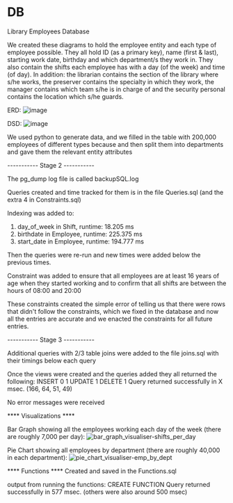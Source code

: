 # DB
Library Employees Database

We created these diagrams to hold the employee entity and each type of employee possible. They all hold ID (as a primary key), name (first & last), starting work date, birthday and which department/s they work in. They also contain the shifts each employee has with a day (of the week) and time (of day). In addition: the librarian contains the section of the library where s/he works, the preserver contains the specialty in which they work, the manager contains which team s/he is in charge of and the security personal contains the location which s/he guards.

ERD:
![image](https://github.com/rlwolfe/DB/assets/67902191/054bebb4-78ee-48ef-9dc2-9c262b73f343)

DSD:
![image](https://github.com/rlwolfe/DB/assets/67902191/ecf20615-1169-4028-bf54-c2be7308fd13)


We used python to generate data, and we filled in the table with 200,000 employees of different types because and then split them into departments and gave them the relevant entity attributes

----------- Stage 2 -----------

The pg_dump log file is called backupSQL.log

Queries created and time tracked for them is in the file Queries.sql (and the extra 4 in Constraints.sql)

Indexing was added to:
1. day_of_week in Shift, runtime: 18.205 ms
2. birthdate in Employee, runtime: 225.375 ms
3. start_date in Employee, runtime: 194.777 ms

Then the queries were re-run and new times were added below the previous times.

Constraint was added to ensure that all employees are at least 16 years of age when they started working and to confirm that all shifts are between the hours of 08:00 and 20:00

These constraints created the simple error of telling us that there were rows that didn't follow the constraints, which we fixed in the database and now all the entries are accurate and we enacted the constraints for all future entries.

----------- Stage 3 -----------

Additional queries with 2/3 table joins were added to the file joins.sql with their timings below each query

Once the views were created and the queries added they all returned the following:
INSERT 0 1
UPDATE 1
DELETE 1
Query returned successfully in X msec. (166, 64, 51, 49)

No error messages were received

**** Visualizations ****

Bar Graph showing all the employees working each day of the week (there are roughly 7,000 per day):
![bar_graph_visualiser-shifts_per_day](https://github.com/user-attachments/assets/a3d334d5-6d1b-459c-b31c-4f5b4b53a0e7)

Pie Chart showing all employees by department (there are roughly 40,000 in each department):
![pie_chart_visualiser-emp_by_dept](https://github.com/user-attachments/assets/9ab16278-52d1-4d21-9f66-8bb5248a8ca0)

**** Functions ****
Created and saved in the Functions.sql

output from running the functions:
CREATE FUNCTION
Query returned successfully in 577 msec. (others were also around 500 msec)
